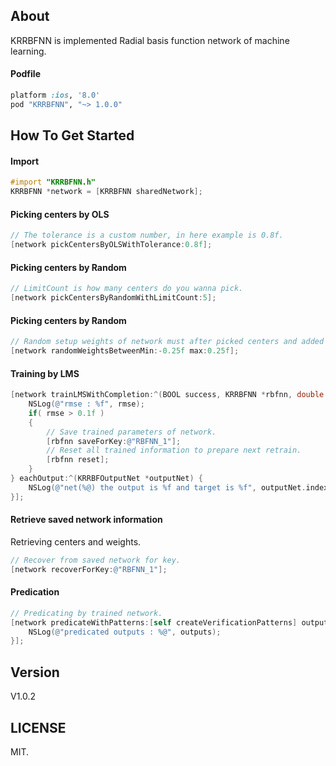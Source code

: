## About

KRRBFNN is implemented Radial basis function network of machine learning.

#### Podfile

```ruby
platform :ios, '8.0'
pod "KRRBFNN", "~> 1.0.0"
```

## How To Get Started

#### Import
``` objective-c
#import "KRRBFNN.h"
KRRBFNN *network = [KRRBFNN sharedNetwork];
```

#### Picking centers by OLS
``` objective-c
// The tolerance is a custom number, in here example is 0.8f.
[network pickCentersByOLSWithTolerance:0.8f];
```

#### Picking centers by Random
``` objective-c
// LimitCount is how many centers do you wanna pick.
[network pickCentersByRandomWithLimitCount:5];
```

#### Picking centers by Random
``` objective-c
// Random setup weights of network must after picked centers and added patterns.
[network randomWeightsBetweenMin:-0.25f max:0.25f];
```

#### Training by LMS
``` objective-c
[network trainLMSWithCompletion:^(BOOL success, KRRBFNN *rbfnn, double rmse) {
    NSLog(@"rmse : %f", rmse);
    if( rmse > 0.1f )
    {
        // Save trained parameters of network.
        [rbfnn saveForKey:@"RBFNN_1"];
        // Reset all trained information to prepare next retrain.
        [rbfnn reset];
    }
} eachOutput:^(KRRBFOutputNet *outputNet) {
    NSLog(@"net(%@) the output is %f and target is %f", outputNet.indexKey, outputNet.outputValue, outputNet.targetValue);
}];
```

#### Retrieve saved network information
Retrieving centers and weights.
``` objective-c
// Recover from saved network for key.
[network recoverForKey:@"RBFNN_1"];
```

#### Predication
``` objective-c
// Predicating by trained network.
[network predicateWithPatterns:[self createVerificationPatterns] output:^(NSDictionary<NSString *,NSArray<NSNumber *> *> *outputs) {
    NSLog(@"predicated outputs : %@", outputs);
}];
```

## Version

V1.0.2

## LICENSE

MIT.

